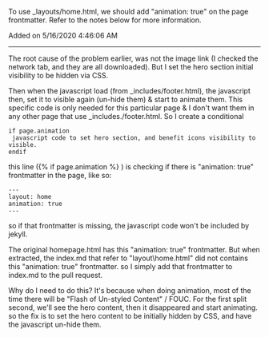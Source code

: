To use _layouts/home.html, we should add "animation: true" on the page frontmatter.
Refer to the notes below for more information.

Added on 5/16/2020 4:46:06 AM

---
The root cause of the problem earlier, was not the image link
(I checked the network tab, and they are all downloaded).
But I set the hero section initial visibility to be hidden via CSS.

Then when the javascript load (from _includes/footer.html),
the javascript then, set it to visible again (un-hide them) & start to animate them.
This specific code is only needed for this particular page & I don't want them in any other page
that use _includes./footer.html. So I create a conditional

```
if page.animation
 javascript code to set hero section, and benefit icons visibility to visible.
endif
```
this line ({% if page.animation %} ) is checking if there is "animation: true" frontmatter in the page, like so:
```
---
layout: home
animation: true
---
```
so if that frontmatter is missing, the javascript code won't be included by jekyll.

The original homepage.html has this "animation: true" frontmatter.
But when extracted, the index.md that refer to "layout\home.html" did not contains  this "animation: true" frontmatter.
so I simply add that frontmatter to index.md to the pull request.

Why do I need to do this?
It's because when doing animation, most of the time there will be "Flash of Un-styled Content" / FOUC.
For the first split second, we'll see the hero content, then it disappeared and start animating.
so the fix is to set the hero content to be initially hidden by CSS, and have the javascript un-hide them.

